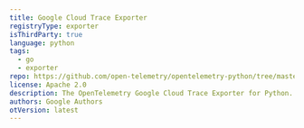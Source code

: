 ```yaml
---
title: Google Cloud Trace Exporter
registryType: exporter
isThirdParty: true
language: python
tags:
  - go
  - exporter
repo: https://github.com/open-telemetry/opentelemetry-python/tree/master/ext/opentelemetry-ext-exporter-cloud-monitoring
license: Apache 2.0
description: The OpenTelemetry Google Cloud Trace Exporter for Python.
authors: Google Authors
otVersion: latest
---
```


